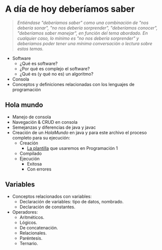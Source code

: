 # A día de hoy deberíamos saber

> *Entiéndase "deberíamos saber" como una combinación de "nos debería sonar", "no nos debería sorprender", "deberíamos conocer", "deberíamos saber manejar", en función del tema abordado. En cualquier caso, lo mínimo es "no nos debería sorprender" y deberíamos poder tener una mínima conversación o lectura sobre estos temas.*

- Software
  - ¿Qué es software?
  - ¿Por qué es complejo el software?
  - ¿Qué es (y qué no es) un algoritmo?
- Consola
- Conceptos y definiciones relacionadas con los lenguajes de programación

## Hola mundo

- Manejo de consola
- Navegación & CRUD en consola
- Semejanzas y diferencias de java y javac
- Creación de un *HolaMundo* en java y para este archivo el proceso completo para su ejecución:
  - Creación
    - [La plantilla](/documentos/plantillas.md) que usaremos en Programación 1
  - Compilado
  - Ejecución
    - Exitosa
    - Con errores

## Variables

- Conceptos relacionados con variables:
  - Declaración de variables: tipo de datos, nombrado.
  - Declaración de constantes.
- Operadores:
  - Aritméticos.
  - Lógicos.
  - De concatenación.
  - Relacionales.
  - Paréntesis.
  - Ternario.
